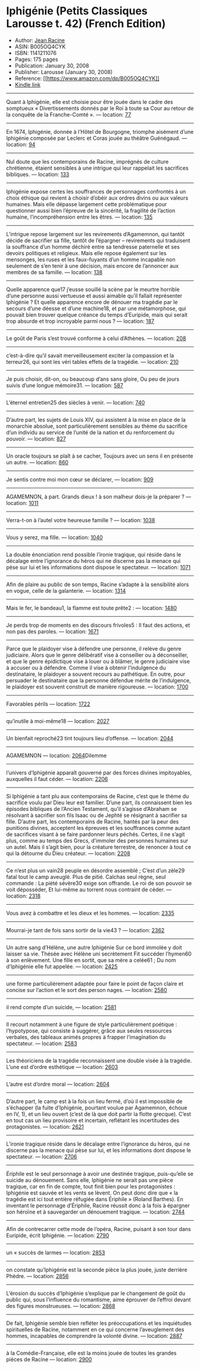 # Iphigénie (Petits Classiques Larousse t. 42) (French Edition)

* Author: [Jean Racine](https://www.amazon.com/Jean-Racine/e/B001IQZGJA/ref=dp_byline_cont_ebooks_1)
* ASIN: B005OQ4CYK
* ISBN: 1141211076
* Pages: 175 pages
* Publication: January 30, 2008
* Publisher: Larousse (January 30, 2008)
* Reference: [[https://www.amazon.com/dp/B005OQ4CYK]]
* [Kindle link](kindle://book?action=open&asin=B005OQ4CYK)


---
Quant à Iphigénie, elle est choisie pour être jouée dans le cadre des somptueux « Divertissements donnés par le Roi à toute sa Cour au retour de la conquête de la Franche-Comté ». — location: [77](kindle://book?action=open&asin=B005OQ4CYK&location=77)

---
En 1674, Iphigénie, donnée à l’Hôtel de Bourgogne, triomphe aisément d’une Iphigénie composée par Leclerc et Coras jouée au théâtre Guénégaud. — location: [94](kindle://book?action=open&asin=B005OQ4CYK&location=94)

---
Nul doute que les contemporains de Racine, imprégnés de culture chrétienne, étaient sensibles à une intrigue qui leur rappelait les sacrifices bibliques. — location: [133](kindle://book?action=open&asin=B005OQ4CYK&location=133)

---
Iphigénie expose certes les souffrances de personnages confrontés à un choix éthique qui revient à choisir d’obéir aux ordres divins ou aux valeurs humaines. Mais elle dépasse largement cette problématique pour questionner aussi bien l’épreuve de la sincérité, la fragilité de l’action humaine, l’incompréhension entre les êtres. — location: [135](kindle://book?action=open&asin=B005OQ4CYK&location=135)

---
L’intrigue repose largement sur les revirements d’Agamemnon, qui tantôt décide de sacrifier sa fille, tantôt de l’épargner – revirements qui traduisent la souffrance d’un homme déchiré entre sa tendresse paternelle et ses devoirs politiques et religieux. Mais elle repose également sur les mensonges, les ruses et les faux-fuyants d’un homme incapable non seulement de s’en tenir à une décision, mais encore de l’annoncer aux membres de sa famille. — location: [138](kindle://book?action=open&asin=B005OQ4CYK&location=138)

---
Quelle apparence que17 j’eusse souillé la scène par le meurtre horrible d’une personne aussi vertueuse et aussi aimable qu’il fallait représenter Iphigénie ? Et quelle apparence encore de dénouer ma tragédie par le secours d’une déesse et d’une machine18, et par une métamorphose, qui pouvait bien trouver quelque créance du temps d’Euripide, mais qui serait trop absurde et trop incroyable parmi nous ? — location: [187](kindle://book?action=open&asin=B005OQ4CYK&location=187)

---
Le goût de Paris s’est trouvé conforme à celui d’Athènes. — location: [208](kindle://book?action=open&asin=B005OQ4CYK&location=208)

---
c’est-à-dire qu’il savait merveilleusement exciter la compassion et la terreur26, qui sont les véri tables effets de la tragédie. — location: [210](kindle://book?action=open&asin=B005OQ4CYK&location=210)

---
Je puis choisir, dit-on, ou beaucoup d’ans sans gloire, Ou peu de jours suivis d’une longue mémoire31. — location: [587](kindle://book?action=open&asin=B005OQ4CYK&location=587)

---
L’éternel entretien25 des siècles à venir. — location: [740](kindle://book?action=open&asin=B005OQ4CYK&location=740)

---
D’autre part, les sujets de Louis XIV, qui assistent à la mise en place de la monarchie absolue, sont particulièrement sensibles au thème du sacrifice d’un individu au service de l’unité de la nation et du renforcement du pouvoir. — location: [827](kindle://book?action=open&asin=B005OQ4CYK&location=827)

---
Un oracle toujours se plaît à se cacher, Toujours avec un sens il en présente un autre. — location: [860](kindle://book?action=open&asin=B005OQ4CYK&location=860)

---
Je sentis contre moi mon cœur se déclarer, — location: [909](kindle://book?action=open&asin=B005OQ4CYK&location=909)

---
AGAMEMNON, à part. Grands dieux ! à son malheur dois-je la préparer ? — location: [1011](kindle://book?action=open&asin=B005OQ4CYK&location=1011)

---
Verra-t-on à l’autel votre heureuse famille ? — location: [1038](kindle://book?action=open&asin=B005OQ4CYK&location=1038)

---
Vous y serez, ma fille. — location: [1040](kindle://book?action=open&asin=B005OQ4CYK&location=1040)

---
La double énonciation rend possible l’ironie tragique, qui réside dans le décalage entre l’ignorance du héros qui ne discerne pas la menace qui pèse sur lui et les informations dont dispose le spectateur. — location: [1071](kindle://book?action=open&asin=B005OQ4CYK&location=1071)

---
Afin de plaire au public de son temps, Racine s’adapte à la sensibilité alors en vogue, celle de la galanterie. — location: [1314](kindle://book?action=open&asin=B005OQ4CYK&location=1314)

---
Mais le fer, le bandeau1, la flamme est toute prête2 : — location: [1480](kindle://book?action=open&asin=B005OQ4CYK&location=1480)

---
Je perds trop de moments en des discours frivoles5 : Il faut des actions, et non pas des paroles. — location: [1671](kindle://book?action=open&asin=B005OQ4CYK&location=1671)

---
Parce que le plaidoyer vise à défendre une personne, il relève du genre judiciaire. Alors que le genre délibératif vise à conseiller ou à déconseiller, et que le genre épidictique vise à louer ou à blâmer, le genre judiciaire vise à accuser ou à défendre. Comme il vise à obtenir l’indulgence du destinataire, le plaidoyer a souvent recours au pathétique. En outre, pour persuader le destinataire que la personne défendue mérite de l’indulgence, le plaidoyer est souvent construit de manière rigoureuse. — location: [1700](kindle://book?action=open&asin=B005OQ4CYK&location=1700)

---
Favorables périls — location: [1722](kindle://book?action=open&asin=B005OQ4CYK&location=1722)

---
qu’inutile à moi-même18 — location: [2027](kindle://book?action=open&asin=B005OQ4CYK&location=2027)

---
Un bienfait reproché23 tint toujours lieu d’offense. — location: [2044](kindle://book?action=open&asin=B005OQ4CYK&location=2044)

---
AGAMEMNON — location: [2064](kindle://book?action=open&asin=B005OQ4CYK&location=2064)Dilemme 

---
l’univers d’Iphigénie apparaît gouverné par des forces divines impitoyables, auxquelles il faut céder. — location: [2206](kindle://book?action=open&asin=B005OQ4CYK&location=2206)

---
Si Iphigénie a tant plu aux contemporains de Racine, c’est que le thème du sacrifice voulu par Dieu leur est familier. D’une part, ils connaissent bien les épisodes bibliques de l’Ancien Testament, qu’il s’agisse d’Abraham se résolvant à sacrifier son fils Isaac ou de Jephté se résignant à sacrifier sa fille. D’autre part, les contemporains de Racine, hantés par la peur des punitions divines, acceptent les épreuves et les souffrances comme autant de sacrifices visant à se faire pardonner leurs péchés. Certes, il ne s’agit plus, comme au temps des Grecs, d’immoler des personnes humaines sur un autel. Mais il s’agit bien, pour la créature terrestre, de renoncer à tout ce qui la détourne du Dieu créateur. — location: [2208](kindle://book?action=open&asin=B005OQ4CYK&location=2208)

---
Ce n’est plus un vain28 peuple en désordre assemblé ; C’est d’un zèle29 fatal tout le camp aveuglé. Plus de pitié. Calchas seul règne, seul commande : La piété sévère30 exige son offrande. Le roi de son pouvoir se voit déposséder, Et lui-même au torrent nous contraint de céder. — location: [2318](kindle://book?action=open&asin=B005OQ4CYK&location=2318)

---
Vous avez à combattre et les dieux et les hommes. — location: [2335](kindle://book?action=open&asin=B005OQ4CYK&location=2335)

---
Mourrai-je tant de fois sans sortir de la vie43 ? — location: [2362](kindle://book?action=open&asin=B005OQ4CYK&location=2362)

---
Un autre sang d’Hélène, une autre Iphigénie Sur ce bord immolée y doit laisser sa vie. Thésée avec Hélène uni secrètement Fit succéder l’hymen60 à son enlèvement. Une fille en sortit, que sa mère a celée61 ; Du nom d’Iphigénie elle fut appelée. — location: [2425](kindle://book?action=open&asin=B005OQ4CYK&location=2425)

---
une forme particulièrement adaptée pour faire le point de façon claire et concise sur l’action et le sort des person nages. — location: [2580](kindle://book?action=open&asin=B005OQ4CYK&location=2580)

---
il rend compte d’un suicide, — location: [2581](kindle://book?action=open&asin=B005OQ4CYK&location=2581)

---
Il recourt notamment à une figure de style particulièrement poétique : l’hypotypose, qui consiste à suggérer, grâce aux seules ressources verbales, des tableaux animés propres à frapper l’imagination du spectateur. — location: [2583](kindle://book?action=open&asin=B005OQ4CYK&location=2583)

---
Les théoriciens de la tragédie reconnaissent une double visée à la tragédie. L’une est d’ordre esthétique — location: [2603](kindle://book?action=open&asin=B005OQ4CYK&location=2603)

---
L’autre est d’ordre moral — location: [2604](kindle://book?action=open&asin=B005OQ4CYK&location=2604)

---
D’autre part, le camp est à la fois un lieu fermé, d’où il est impossible de s’échapper (la fuite d’Iphigénie, pourtant voulue par Agamemnon, échoue en IV, 1), et un lieu ouvert (c’est de là que doit partir la flotte grecque). C’est en tout cas un lieu provisoire et incertain, reflétant les incertitudes des protagonistes. — location: [2621](kindle://book?action=open&asin=B005OQ4CYK&location=2621)

---
L’ironie tragique réside dans le décalage entre l’ignorance du héros, qui ne discerne pas la menace qui pèse sur lui, et les informations dont dispose le spectateur. — location: [2706](kindle://book?action=open&asin=B005OQ4CYK&location=2706)

---
Ériphile est le seul personnage à avoir une destinée tragique, puis-qu’elle se suicide au dénouement. Sans elle, Iphigénie ne serait pas une pièce tragique, car en fin de compte, tout finit bien pour les protagonistes : Iphigénie est sauvée et les vents se lèvent. On peut donc dire que « la tragédie est ici tout entière réfugiée dans Ériphile » (Roland Barthes). En inventant le personnage d’Ériphile, Racine réussit donc à la fois à épargner son héroïne et à sauvegarder un dénouement tragique. — location: [2744](kindle://book?action=open&asin=B005OQ4CYK&location=2744)

---
Afin de contrecarrer cette mode de l’opéra, Racine, puisant à son tour dans Euripide, écrit Iphigénie. — location: [2790](kindle://book?action=open&asin=B005OQ4CYK&location=2790)

---
un « succès de larmes — location: [2853](kindle://book?action=open&asin=B005OQ4CYK&location=2853)

---
on constate qu’Iphigénie est la seconde pièce la plus jouée, juste derrière Phèdre. — location: [2856](kindle://book?action=open&asin=B005OQ4CYK&location=2856)

---
L’érosion du succès d’Iphigénie s’explique par le changement de goût du public qui, sous l’influence du romantisme, aime éprouver de l’effroi devant des figures monstrueuses. — location: [2868](kindle://book?action=open&asin=B005OQ4CYK&location=2868)

---
De fait, Iphigénie semble bien refléter les préoccupations et les inquiétudes spirituelles de Racine, notamment en ce qui concerne l’aveuglement des hommes, incapables de comprendre la volonté divine. — location: [2887](kindle://book?action=open&asin=B005OQ4CYK&location=2887)

---
à la Comédie-Française, elle est la moins jouée de toutes les grandes pièces de Racine — location: [2900](kindle://book?action=open&asin=B005OQ4CYK&location=2900)

